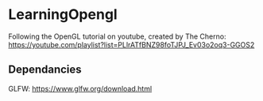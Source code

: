 # LearningOpengl
Following the OpenGL tutorial on youtube, created by The Cherno: https://youtube.com/playlist?list=PLlrATfBNZ98foTJPJ_Ev03o2oq3-GGOS2

## Dependancies 
GLFW: https://www.glfw.org/download.html
